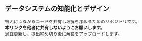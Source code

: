 ## データシステムの知能化とデザイン

答えにつながるコードを共有し理解を深めるためのリポジトリです。  
**本リンクを他者に共有しないようにお願いします。**  
適宜更新し、提出締め切り後に解答をアップロードします。